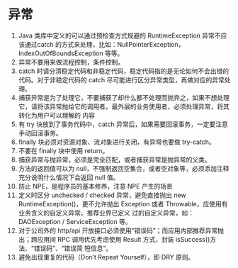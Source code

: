 # 异常
1. Java 类库中定义的可以通过预检查方式规避的 RuntimeException 异常不应该通过catch 的方式来处理，比如：NullPointerException，IndexOutOfBoundsException 等等。
2. 异常不要用来做流程控制，条件控制。
3. catch 时请分清稳定代码和非稳定代码，稳定代码指的是无论如何不会出错的代码。对于非稳定代码的 catch 尽可能进行区分异常类型，再做对应的异常处理。
4. 捕获异常是为了处理它，不要捕获了却什么都不处理而抛弃之，如果不想处理它，请将该异常抛给它的调用者。最外层的业务使用者，必须处理异常，将其转化为用户可以理解的
内容
5. 有 try 块放到了事务代码中，catch 异常后，如果需要回滚事务，一定要注意手动回滚事务。
6. finally 块必须对资源对象、流对象进行关闭，有异常也要做 try-catch。
7. 不要在 finally 块中使用 return。
8. 捕获异常与抛异常，必须是完全匹配，或者捕获异常是抛异常的父类。
9. 方法的返回值可以为 null，不强制返回空集合，或者空对象等，必须添加注释充分说明什么情况下会返回 null 值。
10. 防止 NPE，是程序员的基本修养，注意 NPE 产生的场景
11. 定义时区分 unchecked / checked 异常，避免直接抛出 new RuntimeException()，更不允许抛出 Exception 或者 Throwable，应使用有业务含义的自定义异常。推荐业界已定义
过的自定义异常，如：DAOException / ServiceException 等。
12. 对于公司外的 http/api 开放接口必须使用“错误码”；而应用内部推荐异常抛出；跨应用间 RPC 调用优先考虑使用 Result 方式，封装 isSuccess()方法、“错误码”、“错误简
短信息”。
13. 避免出现重复的代码（Don’t Repeat Yourself），即 DRY 原则。

